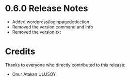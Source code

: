 0.6.0 Release Notes
====================

- Added wordpress/loginpagededection
- Removed the version command and info
- Removed the version.txt

Credits
=======

Thanks to everyone who directly contributed to this release:

- Onur Atakan ULUSOY
